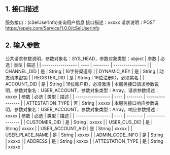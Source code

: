 ## 1. 接口描述
服务接口：(cSelUserInfo)查询用户信息
接口描述：xxxxx
请求说明：POST https://epeis.com/Service/1.0.0/cSelUserInfo

## 2. 输入参数
公共请求参数说明，参数对象名：SYS_HEAD，参数对象类型：object
| 参数              | 必选 | 类型     | 描述             |
| ----------------- | ---- | -------- | ---------------- |
| CHANNEL_DID       |  是  | String   | 16字符渠道号 |
| DYNAMIC_KEY       |  是  | String   | 动态请求密钥 |
| REGISTER_DID      |  是  | String   | 16位注册ID，必须实名 |
| ACCOUNT_DID       |  是  | String   | 16位账户ID，必须激活 |
本服务接口请求参数说明，参数对象名：USER_ACCOUNT，参数对象类型：Array，请求参数描述：xxxxx
| 参数              | 必选 | 类型     | 描述             |
| ----------------- | ---- | -------- | ---------------- |
| ATTESTATION_TYPE |  否  | String   | xxxxx |
本服务接口响应参数说明，参数对象名：USER_ACCOUNT，参数对象类型：Array，响应参数描述：xxxxx
| 参数              | 必选 | 类型     | 描述             |
| ----------------- | ---- | -------- | ---------------- |
| CUSTOMER_DID |  是  | String   | xxxxx |
| USER_CUS_DID |  是  | String   | xxxxx |
| USER_ACCOUNT_AID |  是  | String   | xxxxx |
| USER_PLACE_NAME |  是  | String   | xxxxx |
| ADMIN_CODE_INFO |  是  | String   | xxxxx |
| ADDRESS |  是  | String   | xxxxx |
| ATTESTATION_TYPE |  是  | String   | xxxxx |

